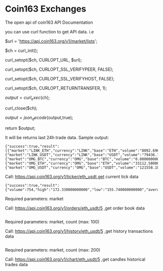 # Coin163 Exchanges
The open api of coin163
API Documentation

you can use curl function to get API data. i.e


$url = 'https://api.coin163.org/v1/market/lists';

$ch = curl_init();

curl_setopt($ch, CURLOPT_URL, $url);

curl_setopt($ch, CURLOPT_SSL_VERIFYPEER, FALSE);

curl_setopt($ch, CURLOPT_SSL_VERIFYHOST, FALSE);

curl_setopt($ch, CURLOPT_RETURNTRANSFER, 1);

$output = curl_exec($ch);

curl_close($ch);

$output = json_decode($output,true);

return $output;


It will be returns last 24h trade data. Sample output:
```
{"success":true,"result":[{"market":"LINK_ETH","currency":"LINK","base":"ETH","volume":"8092.696000000000","high":"0.021654800000","low":"0.020729210000","price":"0.021567180000","average":"0.021567180000","percent":0.04274294844561007,"timestamp":1608347747},{"market":"LINK_USDT","currency":"LINK","base":"USDT","volume":"79436.762000000000","high":"14.117698210000","low":"13.446719510000","price":"14.018644130000","average":"14.018644130000","percent":0.047527485714684424,"timestamp":1608347747},{"market":"OMG_BTC","currency":"OMG","base":"BTC","volume":"0.000000000000","high":"0.000000000000","low":"0.000000000000","price":"0.000000000000","average":"0.000000000000","percent":"0.000000000000","timestamp":1608347747},{"market":"OMG_ETH","currency":"OMG","base":"ETH","volume":"33112.580000000000","high":"0.005173080000","low":"0.004981870000","price":"0.005110770000","average":"0.005110770000","percent":0.03696250589590724,"timestamp":1608347747},{"market":"OMG_USDT","currency":"OMG","base":"USDT","volume":"121558.100000000000","high":"3.354119540000","low":"3.232351580000","price":"3.324528370000","average":"3.324528370000","percent":0.036304001258106657,"timestamp":1608347747}]}
```

Call: https://api.coin163.org/v1/ticker/eth_usdt,get current tick data
```
{"success":true,"result":{"volume":754,"high":"172.330000000000","low":"155.740000000000","average":4.932997347480105,"open":"155.740000000000","price":161.71652173913043,"timestamp":1594140778}}
```		
Required parameters: market

Call: https://api.coin163.org/v1/orders/eth_usdt/5 ,get order book data
```{"success":true,"result":{"buy":[{"price":"143.000000000000","amount":"5.000000000000","timestamp":"1585903106"},{"price":"143.250000000000","amount":"1.000000000000","timestamp":"1585903363"},{"price":"143.000000000000","amount":"5.000000000000","timestamp":"1586008718"},{"price":"143.000000000000","amount":"0.100000000000","timestamp":"1586009019"}],"sell":[{"price":"143.250000000000","amount":"1.000000000000","timestamp":"1586002565"}]}}
```			
Required parameters: market, count (max: 100)

Call: https://api.coin163.org/v1/history/eth_usdt/5  ,get history transactions data
```{"success":true,"result":[{"price":"143.000000000000","amount":"5.000000000000","total":715,"type":"buy","timestamp":"1585903106"},{"price":"143.250000000000","amount":"1.000000000000","total":143.25,"type":"buy","timestamp":"1585903363"},{"price":"143.250000000000","amount":"1.000000000000","total":143.25,"type":"sell","timestamp":"1586002565"},{"price":"143.000000000000","amount":"5.000000000000","total":715,"type":"buy","timestamp":"1586008718"},{"price":"143.000000000000","amount":"0.100000000000","total":14.3,"type":"buy","timestamp":"1586009019"}]}
```			
Required parameters: market, count (max: 200)

Call: https://api.coin163.org/v1/chart/eth_usdt/5 ,get candles historical trades data
```{"success":true,"result":[{"price":"155.740000000000","amount":"38.000000000000","total":5918.120000000001,"type":"sell","timestamp":"1593615529"},{"price":"158.110000000000","amount":"59.000000000000","total":9328.490000000002,"type":"buy","timestamp":"1593615529"},{"price":"160.480000000000","amount":"47.000000000000","total":7542.5599999999995,"type":"sell","timestamp":"1593615529"}]}
```		

			
